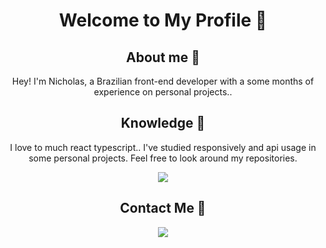 <h1 align="center" > Welcome to My Profile 🍂 </h1>

<h2 align="center" > About me 🍂 </h2>

<p align="center" >
  Hey! I'm Nicholas, a Brazilian front-end developer with a some months of experience on personal projects..
</p>

<h2 align="center" > Knowledge 🍂 </h2>

<p align="center" >
  I love to much react typescript..
  I've studied responsively and api usage in some personal projects. Feel free to look around my repositories.
</p>

<p align="center">
  <a href="https://skillicons.dev">
    <img src="https://skillicons.dev/icons?i=vscode,react,tailwind,next,vite,firebase,markdown&themes=dark" />
  </a>
</p>

<h2 align="center" > Contact Me 🍂 </h2>

<p align="center">
  <a href="https://skillicons.dev">
    <img src="https://skillicons.dev/icons?i=linkedin,twitter,discord,instagram" />
  </a>
</p>
